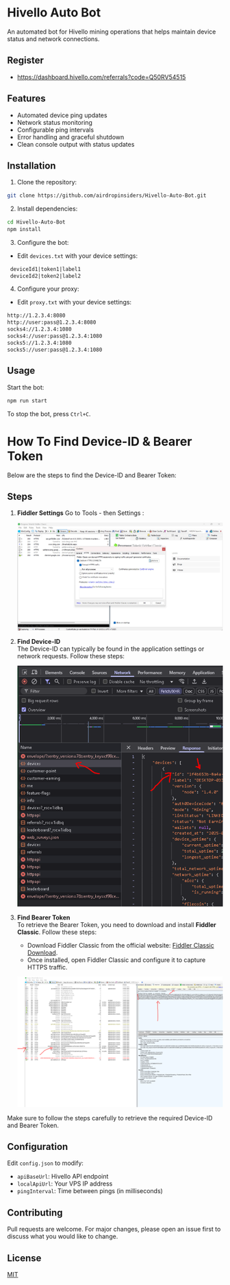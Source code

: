 # Hivello Auto Bot

An automated bot for Hivello mining operations that helps maintain device status and network connections.

## Register
- https://dashboard.hivello.com/referrals?code=Q50RV54515

## Features

- Automated device ping updates
- Network status monitoring
- Configurable ping intervals
- Error handling and graceful shutdown
- Clean console output with status updates

## Installation

1. Clone the repository:
```bash
git clone https://github.com/airdropinsiders/Hivello-Auto-Bot.git
```

2. Install dependencies:
```bash
cd Hivello-Auto-Bot
npm install
```

3. Configure the bot:
- Edit `devices.txt` with your device settings:
 ``` 
  deviceId1|token1|label1
  deviceId2|token2|label2
```

4. Configure your proxy:
- Edit `proxy.txt` with your device settings:
 ``` 
http://1.2.3.4:8080
http://user:pass@1.2.3.4:8080
socks4://1.2.3.4:1080
socks4://user:pass@1.2.3.4:1080
socks5://1.2.3.4:1080
socks5://user:pass@1.2.3.4:1080
```
## Usage

Start the bot:
```bash
npm run start
```

To stop the bot, press `Ctrl+C`.

# How To Find Device-ID & Bearer Token

Below are the steps to find the Device-ID and Bearer Token:

## Steps

1. **Fiddler Settings**
   Go to Tools - then Settings :
  
   ![Settings](./settings.PNG)

2. **Find Device-ID**    
  The Device-ID can typically be found in the application settings or network requests. Follow these steps:

   ![Device-ID](./device.PNG)  

3. **Find Bearer Token**  
   To retrieve the Bearer Token, you need to download and install **Fiddler Classic**. Follow these steps:  
   - Download Fiddler Classic from the official website: [Fiddler Classic Download](https://www.telerik.com/download/fiddler).  
   - Once installed, open Fiddler Classic and configure it to capture HTTPS traffic.  

   ![Bearer Token](./token.PNG)  

Make sure to follow the steps carefully to retrieve the required Device-ID and Bearer Token.

## Configuration

Edit `config.json` to modify:
- `apiBaseUrl`: Hivello API endpoint
- `localApiUrl`: Your VPS IP address
- `pingInterval`: Time between pings (in milliseconds)

## Contributing

Pull requests are welcome. For major changes, please open an issue first to discuss what you would like to change.

## License

[MIT](https://choosealicense.com/licenses/mit/)
